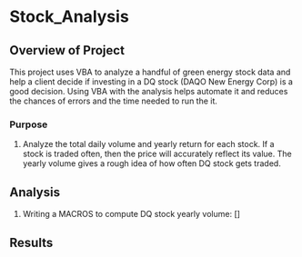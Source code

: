 # Stock_Analysis

## Overview of Project
This project uses VBA to analyze a handful of green energy stock data and help a client decide if investing in a DQ stock (DAQO New Energy Corp) is a good decision.
Using VBA with the analysis helps automate it and reduces the chances of errors and the time needed to run the it. 

### Purpose
1. Analyze the total daily volume and yearly return for each stock. If a stock is traded often, then the price will accurately reflect its value. The yearly volume gives a rough idea of how often DQ stock gets traded. 



## Analysis
1. Writing a MACROS to compute DQ stock yearly volume:
[]


## Results
